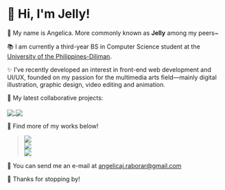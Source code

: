 # 🌸 Hi, I'm Jelly!

💬 My name is Angelica. More commonly known as **Jelly** among my peers~

📚 I am currently a third-year BS in Computer Science student at the [University of the Philippines-Diliman](https://upd.edu.ph/).

✨ I’ve recently developed an interest in front-end web development and UI/UX, founded on my passion for the multimedia arts field—mainly digital illustration, graphic design, video editing and animation.

🔨 My latest collaborative projects:
<br>
<br>
<a href="https://github.com/ni-lie/IskoTool">
<img align="center" src="https://github-readme-stats.vercel.app/api/pin/?username=ni-lie&repo=IskoTool&title_color=E7D8EC&text_color=E7D8EC&icon_color=E652A0&bg_color=3D2046" />
</a>
<a href="https://github.com/smoketrace/cs145-iot-cup">
<img align="center" src="https://github-readme-stats.vercel.app/api/pin/?username=smoketrace&repo=cs145-iot-cup&title_color=322f2a&text_color=322f2a&icon_color=322f2a&bg_color=f7c185" />
</a>

🎀 Find more of my works below!
<br>
> [![](https://img.shields.io/badge/-art-fff?style=social&logo=instagram)](https://www.instagram.com/ajellyrawr/)
> <br>
> [![](https://img.shields.io/badge/-dev-fff?style=social&logo=github)](https://github.com/Anjellyrika?tab=repositories)
> <br>
> [![](https://img.shields.io/badge/-design-fff?style=social&logo=behance)](https://www.behance.net/jellyraborar)

💌 You can send me an e-mail at angelicaj.raborar@gmail.com

💜 Thanks for stopping by!

<!--
**Anjellyrika/Anjellyrika** is a ✨ _special_ ✨ repository because its `README.md` (this file) appears on your GitHub profile.

Here are some ideas to get you started:

- 🔭 I’m currently working on ...
- 🌱 I’m currently learning ...
- 👯 I’m looking to collaborate on ...
- 🤔 I’m looking for help with ...
- 💬 Ask me about ...
- 📫 How to reach me: ...
- 😄 Pronouns: ...
- ⚡ Fun fact: ...
-->
